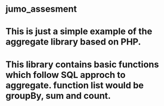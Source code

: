 # jumo_assesment

# This is just a simple example of the aggregate library based on PHP.

# This library contains basic functions which follow SQL approch to aggregate. function list would be groupBy, sum and count.



